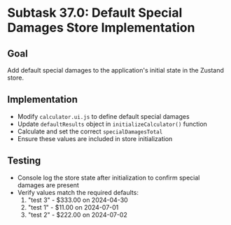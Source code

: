 # Subtask 37.0: Default Special Damages Store Implementation

## Goal
Add default special damages to the application's initial state in the Zustand store.

## Implementation
- Modify `calculator.ui.js` to define default special damages
- Update `defaultResults` object in `initializeCalculator()` function
- Calculate and set the correct `specialDamagesTotal`
- Ensure these values are included in store initialization

## Testing
- Console log the store state after initialization to confirm special damages are present
- Verify values match the required defaults:
  1. "test 3" - $333.00 on 2024-04-30
  2. "test 1" - $11.00 on 2024-07-01
  3. "test 2" - $222.00 on 2024-07-02
